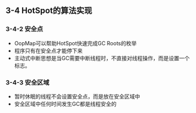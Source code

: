 ## 3-4 HotSpot的算法实现

### 3-4-2 安全点

- OopMap可以帮助HotSpot快速完成GC Roots的枚举
- 程序只有在安全点才能停下来
- 主动式中断思想是当GC需要中断线程时，不直接对线程操作，而是设置一个标志。

### 3-4-3 安全区域

- 暂时休眠的线程不会设置安全点，而是放在安全区域中
- 安全区域中任何时间发生GC都是线程安全的


